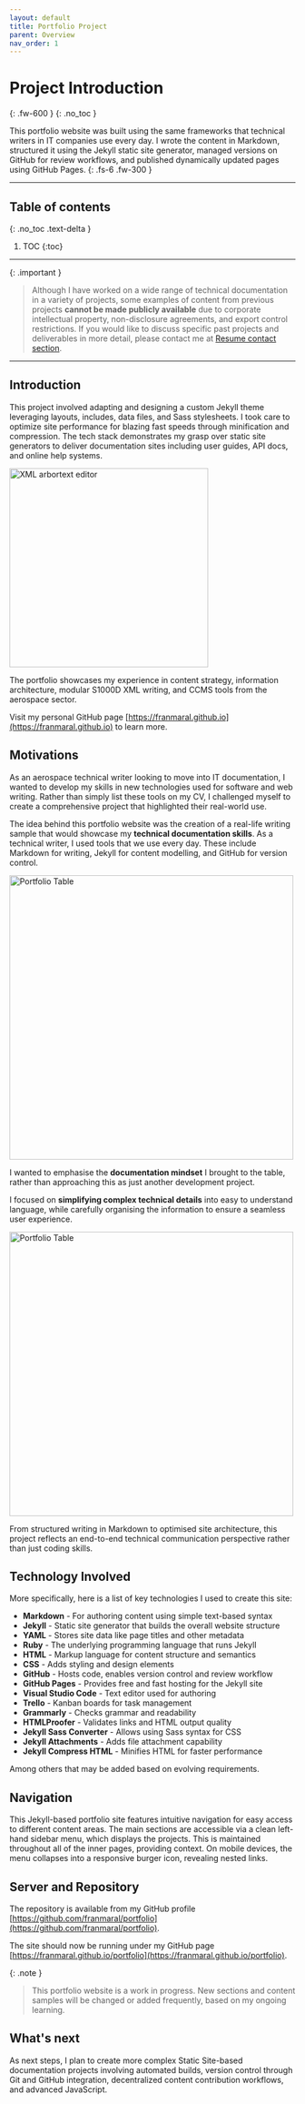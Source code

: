 ```yaml
---
layout: default
title: Portfolio Project
parent: Overview
nav_order: 1
---
```


# Project Introduction
{: .fw-600 }
{: .no_toc }

This portfolio website was built using the same frameworks that technical writers in IT companies use every day. I wrote the content in Markdown, structured it using the Jekyll static site generator, managed versions on GitHub for review workflows, and published dynamically updated pages using GitHub Pages.
{: .fs-6 .fw-300 }

---

## Table of contents
{: .no_toc .text-delta }

1. TOC
{:toc}

---

{: .important }
> Although I have worked on a wide range of technical documentation in a variety of projects, some examples of content from previous projects **cannot be made publicly available** due to corporate intellectual property, non-disclosure agreements, and export control restrictions. If you would like to discuss specific past projects and deliverables in more detail, please contact me at [Resume contact section](https://franmaral.github.io/resume/resume.html).

---

## Introduction

This project involved adapting and designing a custom Jekyll theme leveraging layouts, includes, data files, and Sass stylesheets. I took care to optimize site performance for blazing fast speeds through minification and compression. The tech stack demonstrates my grasp over static site generators to deliver documentation sites including user guides, API docs, and online help systems.

<img src="/portfolio/assets/images/Jekyll_Logo.png" alt="XML arbortext editor" width="350" height="350">

The portfolio showcases my experience in content strategy, information architecture, modular S1000D XML writing, and CCMS tools from the aerospace sector. 

Visit my personal GitHub page [https://franmaral.github.io](https://franmaral.github.io) to learn more.

## Motivations

As an aerospace technical writer looking to move into IT documentation, I wanted to develop my skills in new technologies used for software and web writing. Rather than simply list these tools on my CV, I challenged myself to create a comprehensive project that highlighted their real-world use.

The idea behind this portfolio website was the creation of a real-life writing sample that would showcase my **technical documentation skills**. As a technical writer, I used tools that we use every day. These include Markdown for writing, Jekyll for content modelling, and GitHub for version control.

<img src="/portfolio/assets/images/portfolio_table.png" alt="Portfolio Table" width="500" height="500">

<!-- 
![Portfolio Table](/portfolio/assets/images/portfolio_table.png "Portfolio Table")
 -->

I wanted to emphasise the **documentation mindset** I brought to the table, rather than approaching this as just another development project. 

I focused on **simplifying complex technical details** into easy to understand language, while carefully organising the information to ensure a seamless user experience. 

<img src="/portfolio/assets/images/trello.PNG" alt="Portfolio Table" width="500" height="500">

From structured writing in Markdown to optimised site architecture, this project reflects an end-to-end technical communication perspective rather than just coding skills.

## Technology Involved

More specifically, here is a list of key technologies I used to create this site:

- **Markdown** - For authoring content using simple text-based syntax
- **Jekyll** - Static site generator that builds the overall website structure
- **YAML** - Stores site data like page titles and other metadata
- **Ruby** - The underlying programming language that runs Jekyll
- **HTML** - Markup language for content structure and semantics
- **CSS** - Adds styling and design elements
- **GitHub** - Hosts code, enables version control and review workflow
- **GitHub Pages** - Provides free and fast hosting for the Jekyll site
- **Visual Studio Code** - Text editor used for authoring
- **Trello** - Kanban boards for task management
- **Grammarly** - Checks grammar and readability
- **HTMLProofer** - Validates links and HTML output quality
- **Jekyll Sass Converter** - Allows using Sass syntax for CSS
- **Jekyll Attachments** - Adds file attachment capability
- **Jekyll Compress HTML** - Minifies HTML for faster performance

Among others that may be added based on evolving requirements.

## Navigation

This Jekyll-based portfolio site features intuitive navigation for easy access to different content areas. The main sections are accessible via a clean left-hand sidebar menu, which displays the projects. This is maintained throughout all of the inner pages, providing context. On mobile devices, the menu collapses into a responsive burger icon, revealing nested links.

## Server and Repository

The repository is available from my GitHub profile [https://github.com/franmaral/portfolio](https://github.com/franmaral/portfolio).

The site should now be running under my GitHub page [https://franmaral.github.io/portfolio](https://franmaral.github.io/portfolio).

{: .note }
> This portfolio website is a work in progress. New sections and content samples will be changed or added frequently, based on my ongoing learning.

## What's next

As next steps, I plan to create more complex Static Site-based documentation projects involving automated builds, version control through Git and GitHub integration, decentralized content contribution workflows, and advanced JavaScript.